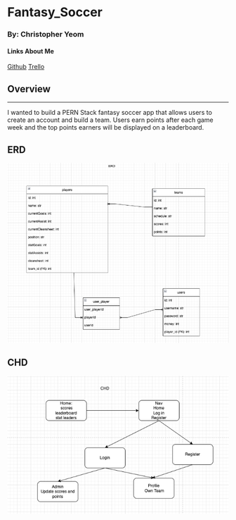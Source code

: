 # Fantasy_Soccer

### By: Christopher Yeom

#### Links About Me

[Github](https://github.com/Cyeom97/Fantasy_Soccer) [Trello](https://trello.com/invite/b/eJ1U66G5/ATTIe91fb906f363b5f5e1113c3acc3a4a93E8D1444D/fantasy-soccer)

## **Overview**

---

I wanted to build a PERN Stack fantasy soccer app that allows users to create an account and build a team. Users earn points after each game week and the top points earners will be displayed on a leaderboard.

## **ERD**

![ERD](/images/Screenshot%202022-12-08%20at%209.25.23%20AM.png)

## **CHD**

![CHD](/images/Screenshot%202022-12-08%20at%209.18.35%20AM.png)

